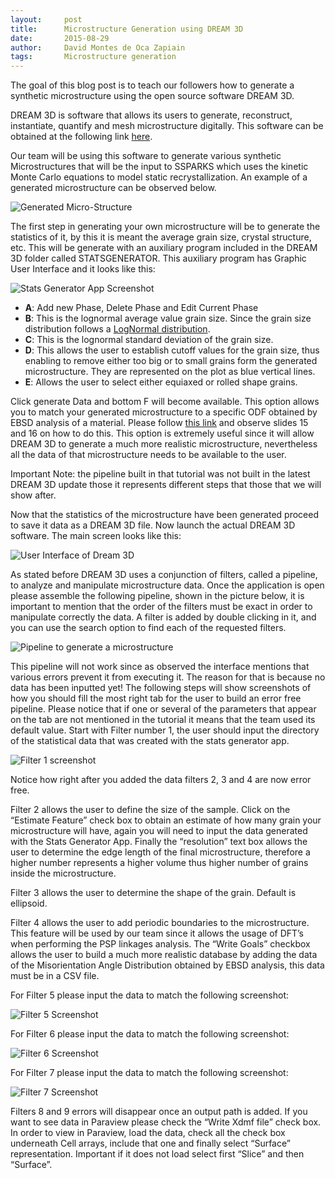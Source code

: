 ```yaml
---
layout:     post
title:      Microstructure Generation using DREAM 3D
date:       2015-08-29
author:     David Montes de Oca Zapiain
tags: 		Microstructure generation
---
```


The goal of this blog post is to teach our followers how to generate a synthetic microstructure using the open source software DREAM 3D. 

DREAM 3D is software that allows its users to generate, reconstruct, instantiate, quantify and mesh microstructure digitally. This software can be obtained at the following link [here](http://dream3d.bluequartz.net).

Our team will be using this software to generate various synthetic Microstructures that will be the input to SSPARKS which uses the kinetic Monte Carlo equations to model static recrystallization. An example of a generated microstructure can be observed below.

![Generated Micro-Structure](grain-growth/img/blogpostimages/bp1/image1.jpg)

The first step in generating your own microstructure will be to generate the statistics of it, by this it is meant the average grain size, crystal structure, etc. This will be generate with an auxiliary program included in the DREAM 3D folder called STATSGENERATOR. This auxiliary program has Graphic User Interface and it looks like this:

![Stats Generator App Screenshot](grain-growth\img\blogpostimages\bp1\image2.jpg)

* **A**: Add new Phase, Delete Phase and Edit Current Phase
* **B**: This is the lognormal average value grain size. Since the grain size distribution follows a [LogNormal distribution](https://en.wikipedia.org/wiki/Log-normal_distribution).
* **C**: This is the lognormal standard deviation of the grain size. 
* **D**: This allows the user to establish cutoff values for the grain size, thus enabling to remove either too big or to small grains form the generated microstructure. They are represented on the plot as blue vertical lines. 
* **E**: Allows the user to select either equiaxed or rolled shape grains. 

Click generate Data and bottom F will become available. This option allows you to match your generated microstructure to a specific ODF obtained by EBSD analysis of a material. Please follow [this link](http://www.slideshare.net/mwpriddy/dream3d-tutorial) and observe slides 15 and 16 on how to do this. This option is extremely useful since it will allow DREAM 3D to generate a much more realistic microstructure, nevertheless all the data of that microstructure needs to be available to the user.

Important Note: the pipeline built in that tutorial was not built in the latest DREAM 3D update those it represents different steps that those that we will show after.
 
Now that the statistics of the microstructure have been generated proceed to save it data as a DREAM 3D file. Now launch the actual DREAM 3D software. The main screen looks like this:
 
![User Interface of Dream 3D](grain-growth\img\blogpostimages\bp1\image3.jpg)
 
As stated before DREAM 3D uses a conjunction of filters, called a pipeline, to analyze and manipulate microstructure data. Once the application is open please assemble the following pipeline, shown in the picture below, it is important to mention that the order of the filters must be exact in order to manipulate correctly the data. A filter is added by double clicking in it, and you can use the search option to find each of the requested filters. 
 
![Pipeline to generate a microstructure](grain-growth\img\blogpostimages\bp1\image4.jpg)
 
This pipeline will not work since as observed the interface mentions that various errors prevent it from executing it. The reason for that is because no data has been inputted yet! The following steps will show screenshots of how you should fill the most right tab for the user to build an error free pipeline. Please notice that if one or several of the parameters that appear on the tab are not mentioned in the tutorial it means that the team used its default value. Start with Filter number 1, the user should input the directory of the statistical data that was created with the stats generator app. 

![Filter 1 screenshot](grain-growth\img\blogpostimages\bp1\image5.jpg)
 
Notice how right after you added the data filters 2, 3 and 4 are now error free. 

Filter 2 allows the user to define the size of the sample. Click on the “Estimate Feature” check box to obtain an estimate of how many grain your microstructure will have, again you will need to input the data generated with the Stats Generator App. Finally the “resolution” text box allows the user to determine the edge length of the final microstructure, therefore a higher number represents a higher volume thus higher number of grains inside the microstructure.

Filter 3 allows the user to determine the shape of the grain. Default is ellipsoid.

Filter 4 allows the user to add periodic boundaries to the microstructure. This feature will be used by our team since it allows the usage of DFT’s when performing the PSP linkages analysis. The “Write Goals” checkbox allows the user to build a much more realistic database by adding the data of the Misorientation Angle Distribution obtained by EBSD analysis, this data must be in a CSV file.

For Filter 5 please input the data to match the following screenshot:

![Filter 5 Screenshot](grain-growth\img\blogpostimages\bp1\image6.jpg)

For Filter 6 please input the data to match the following screenshot:

![Filter 6 Screenshot](grain-growth\img\blogpostimages\bp1\image7.jpg)

For Filter 7 please input the data to match the following screenshot:

![Filter 7 Screenshot](grain-growth\img\blogpostimages\bp1\image7.jpg)

Filters 8 and 9 errors will disappear once an output path is added. If you want to see data in Paraview please check the “Write Xdmf file” check box. In order to view in Paraview, load the data, check all the check box underneath Cell arrays, include that one and finally select “Surface” representation. Important if it does not load select first “Slice” and then “Surface”. 
